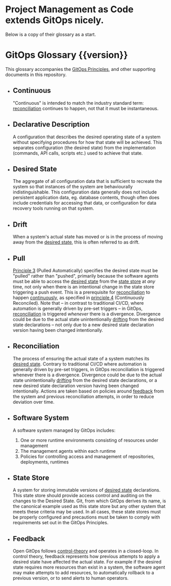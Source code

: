 # Project Management as Code extends GitOps nicely.  
Below is a copy of their glossary as a start.

# GitOps Glossary {{version}}

This glossary accompanies the [GitOps Principles](./PRINCIPLES.md), and other supporting documents in this repository.

- ## Continuous

    "Continuous" is intended to match the industry standard term: [reconciliation](#reconciliation) continues to happen, not that it must be instantaneous.

- ## Declarative Description

    A configuration that describes the desired operating state of a system without specifying procedures for how that state will be achieved. This separates configuration (the desired state) from the implementation (commands, API calls, scripts etc.) used to achieve that state.

- ## Desired State

    The aggregate of all configuration data that is sufficient to recreate the system so that instances of the system are behaviourally indistinguishable.
    This configuration data generally does not include persistent application data, eg. database contents, though often does include credentials for accessing that data, or configuration for data recovery tools running on that system.

- ## Drift

    When a system's actual state has moved or is in the process of moving away from the [desired state](#desired-state), this is often referred to as drift.
    
- ## Pull

    [Principle 3](./PRINCIPLES.md) (Pulled Automatically) specifies the desired state must be "pulled" rather than "pushed", primarily because the software agents must be able to access the [desired state](#desired-state) from the [state store](#state-store) at _any_ time, not only when there is an intentional change in the state store triggering a push event.
    This is a prerequisite for [reconciliation](#reconciliation) to happen [continuously](#continuous), as specified in [principle 4](./PRINCIPLES.md) (Continuously Reconciled).
    Note that – in contrast to traditional CI/CD, where automation is generally driven by pre-set triggers – in GitOps, [reconciliation](#reconciliation) is triggered _whenever_ there is a divergence.
    Divergence could be due to the actual state unintentionally [drifting](#drift) from the desired state declarations – not only due to a new desired state declaration version having been changed intentionally.

- ## Reconciliation

    The process of ensuring the actual state of a system matches its [desired state](#desired-state).
    Contrary to traditional CI/CD where automation is generally driven by pre-set triggers, in GitOps reconciliation is triggered whenever there is a divergence. Divergence could be due to the actual state unintentionally [drifting](#drift) from the desired state declarations, or a new desired state declaration version having been changed intentionally.
    Actions are taken based on policies around [feedback](./GLOSSARY.md#feedback) from the system and previous reconciliation attempts, in order to reduce deviation over time.

- ## Software System

    A software system managed by GitOps includes:

    1. One or more runtime environments consisting of resources under management
    1. The management agents within each runtime
    1. Policies for controlling access and management of repositories, deployments, runtimes

- ## State Store

    A system for storing immutable versions of [desired state](#desired-state) declarations.
    This state store should provide access control and auditing on the changes to the Desired State.
    Git, from which GitOps derives its name, is the canonical example used as this state store but any other system that meets these criteria may be used.
    In all cases, these state stores must be properly configured and precautions must be taken to comply with requirements set out in the GitOps Principles.

- ## Feedback

    Open GitOps follows [control-theory](https://en.wikipedia.org/wiki/Control_theory) and operates in a closed-loop. In control theory, feedback represents how previous attempts to apply a desired state have affected the actual state. For example if the desired state requires more resources than exist in a system, the software agent may make attempts to add resources, to automatically rollback to a previous version, or to send alerts to human operators.
